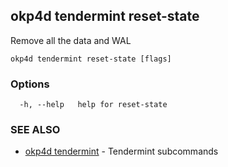 ## okp4d tendermint reset-state

Remove all the data and WAL

```
okp4d tendermint reset-state [flags]
```

### Options

```
  -h, --help   help for reset-state
```

### SEE ALSO

* [okp4d tendermint](okp4d_tendermint.md)	 - Tendermint subcommands
